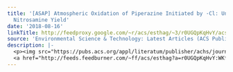 ```yaml
---
title: '[ASAP] Atmospheric Oxidation of Piperazine Initiated by ·Cl: Unexpected High
  Nitrosamine Yield'
date: '2018-08-16'
linkTitle: http://feedproxy.google.com/~r/acs/esthag/~3/r0UGQpKqHvY/acs.est.8b02510
source: 'Environmental Science & Technology: Latest Articles (ACS Publications)'
description: |-
  <p><img src="https://pubs.acs.org/appl/literatum/publisher/achs/journals/content/esthag/0/esthag.ahead-of-print/acs.est.8b02510/20180816/images/medium/es-2018-02510h_0007.gif" alt="TOC Graphic"/></p><div><cite>Environmental Science & Technology</cite></div><div>DOI: 10.1021/acs.est.8b02510</div><div class="feedflare">
  <a href="http://feeds.feedburner.com/~ff/acs/esthag?a=r0UGQpKqHvY:WKfHksnWeVQ:yIl2AUoC8zA"><img src="http://feeds.feedburner.com/~ff/acs/esthag?d=yIl2AUoC8zA" border="0"></img></a>
---
```

